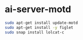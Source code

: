 # ai-server-motd

```bash
sudo apt-get install update-motd
sudo apt-get install -y figlet
sudo snap install lolcat-c
```
